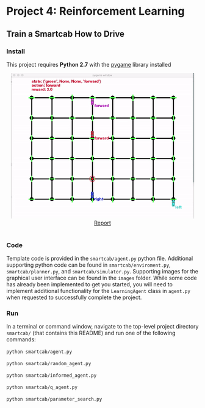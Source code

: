 # Project 4: Reinforcement Learning
## Train a Smartcab How to Drive

### Install

This project requires **Python 2.7** with the [pygame](https://www.pygame.org/wiki/GettingStarted
) library installed

<p align="center">
  <img src="https://github.com/kvn219/smartcab/blob/master/figures/smartcab.gif">
  <a href="#">Report</a>
  <br><br>
</p>


### Code

Template code is provided in the `smartcab/agent.py` python file. Additional supporting python code can be found in `smartcab/enviroment.py`, `smartcab/planner.py`, and `smartcab/simulator.py`. Supporting images for the graphical user interface can be found in the `images` folder. While some code has already been implemented to get you started, you will need to implement additional functionality for the `LearningAgent` class in `agent.py` when requested to successfully complete the project. 

### Run

In a terminal or command window, navigate to the top-level project directory `smartcab/` (that contains this README) and run one of the following commands:

```python smartcab/agent.py```

```python smartcab/random_agent.py```

```python smartcab/informed_agent.py```

```python smartcab/q_agent.py```

```python smartcab/parameter_search.py```
